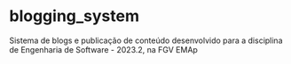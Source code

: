 # blogging_system
Sistema de blogs e publicação de conteúdo desenvolvido para a disciplina de Engenharia de Software - 2023.2, na FGV EMAp
